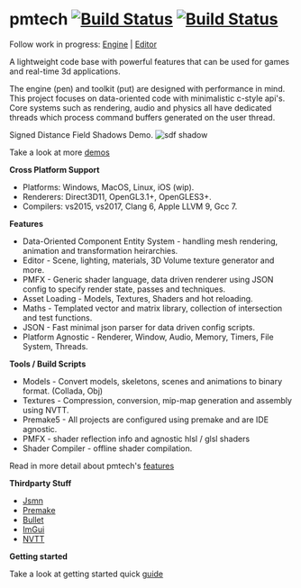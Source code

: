 # pmtech [![Build Status](https://travis-ci.org/polymonster/pmtech.svg?branch=master)](https://travis-ci.org/polymonster/pmtech) [![Build Status](https://ci.appveyor.com/api/projects/status/github/polymonster/pmtech?branch=master&svg=true&passingText=passing&pendingText=pending&failingText=failing)](https://ci.appveyor.com/project/polymonster/pmtech)

Follow work in progress: 
[Engine](https://trello.com/b/ciujzpUT) | [Editor](https://trello.com/b/PJ76qXKH/editor)

A lightweight code base with powerful features that can be used for games and real-time 3d applications.

The engine (pen) and toolkit (put) are designed with performance in mind. This project focuses on data-oriented code with minimalistic c-style api's. Core systems such as rendering, audio and physics all have dedicated threads which process command buffers generated on the user thread.

Signed Distance Field Shadows Demo. 
![sdf shadow](https://polymonster.github.io/assets/gifs/sdf-shadow.gif)

Take a look at more [demos](https://polymonster.github.io/demos.html)

**Cross Platform Support**  
- Platforms: Windows, MacOS, Linux, iOS (wip).   
- Renderers: Direct3D11, OpenGL3.1+, OpenGLES3+.   
- Compilers: vs2015, vs2017, Clang 6, Apple LLVM 9, Gcc 7. 

**Features**  
- Data-Oriented Component Entity System - handling mesh rendering, animation and transformation heirarchies.
- Editor - Scene, lighting, materials, 3D Volume texture generator and more.
- PMFX - Generic shader language, data driven renderer using JSON config to specify render state, passes and techniques.
- Asset Loading - Models, Textures, Shaders and hot reloading.
- Maths - Templated vector and matrix library, collection of intersection and test functions.
- JSON - Fast minimal json parser for data driven config scripts.
- Platform Agnostic - Renderer, Window, Audio, Memory, Timers, File System, Threads.

**Tools / Build Scripts**  
- Models - Convert models, skeletons, scenes and animations to binary format. (Collada, Obj)
- Textures - Compression, conversion, mip-map generation and assembly using NVTT.
- Premake5 - All projects are configured using premake and are IDE agnostic.
- PMFX - shader reflection info and agnostic hlsl / glsl shaders
- Shader Compiler - offline shader compilation.

Read in more detail about pmtech's [features](https://polymonster.github.io/index.html)

**Thirdparty Stuff**  
- [Jsmn](https://github.com/zserge/jsmn)
- [Premake](https://github.com/premake/premake-core)
- [Bullet](https://github.com/bulletphysics/bullet3)
- [ImGui](https://github.com/ocornut/imgui)
- [NVTT](https://github.com/castano/nvidia-texture-tools)

**Getting started** 

Take a look at getting started quick [guide](https://polymonster.github.io/index.html#getting-started)
